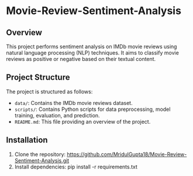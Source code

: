 # Movie-Review-Sentiment-Analysis
## Overview
This project performs sentiment analysis on IMDb movie reviews using natural language processing (NLP) techniques. It aims to classify movie reviews as positive or negative based on their textual content.

## Project Structure
The project is structured as follows:
- `data/`: Contains the IMDb movie reviews dataset.
- `scripts/`: Contains Python scripts for data preprocessing, model training, evaluation, and prediction.
- `README.md`: This file providing an overview of the project.

## Installation
1. Clone the repository: https://github.com/MridulGupta18/Movie-Review-Sentiment-Analysis.git
2. Install dependencies: pip install -r requirements.txt


